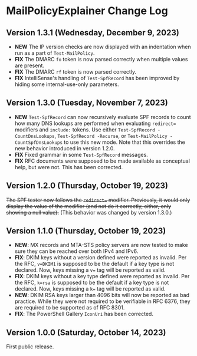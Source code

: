# MailPolicyExplainer Change Log

## Version 1.3.1 (Wednesday, December 9, 2023)
- **NEW** The IP version checks are now displayed with an indentation when run as a part of `Test-MailPolicy`.
- **FIX** The DMARC `fo` token is now parsed correctly when multiple values are present.
- **FIX** The DMARC `rf` token is now parsed correctly.
- **FIX** IntelliSense's handling of `Test-SpfRecord` has been improved by hiding some internal-use-only parameters.

## Version 1.3.0 (Tuesday, November 7, 2023)
- **NEW** `Test-SpfRecord` can now recursively evaluate SPF records to count how many DNS lookups are performed when evaluating `redirect=` modifiers and `include:` tokens.  Use either `Test-SpfRecord -CountDnsLookups`, `Test-SpfRecord -Recurse`, or `Test-MailPolicy -CountSpfDnsLookups` to use this new mode.  Note that this overrides the new behavior introduced in version 1.2.0.
- **FIX** Fixed grammar in some `Test-SpfRecord` messages.
- **FIX** RFC documents were supposed to be made available as conceptual help, but were not.  This has been corrected.

## Version 1.2.0 (Thursday, October 19, 2023)
~~The SPF tester now follows the `redirect=` modifier.  Previously, it would only display the value of the modifier (and not do it correctly, either, only showing a null value).~~ (This behavior was changed by version 1.3.0.)

## Version 1.1.0 (Thursday, October 19, 2023)
- **NEW**: MX records and MTA-STS policy servers are now tested to make sure they can be reached over both IPv4 and IPv6.
- **FIX**: DKIM keys without a version defined were reported as invalid.  Per the RFC, `v=DKIM1` is supposed to be the default if a key type is not declared.  Now, keys missing a `v=` tag will be reported as valid.
- **FIX**: DKIM keys without a key type defined were reported as invalid.  Per the RFC, `k=rsa` is supposed to be the default if a key type is not declared.  Now, keys missing a `k=` tag will be reported as valid.
- **NEW**: DKIM RSA keys larger than 4096 bits will now be reported as bad practice. While they were not required to be verifiable in RFC 6376, they are required to be supported as of RFC 8301.
- **FIX**: The PowerShell Gallery `IconUri` has been corrected.

## Version 1.0.0 (Saturday, October 14, 2023)
First public release.
